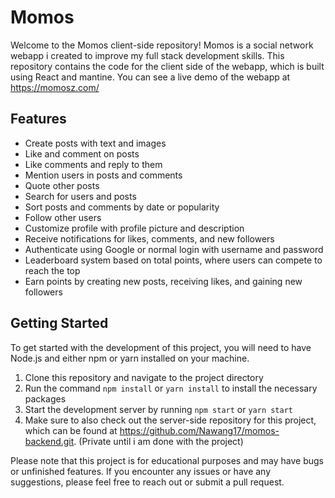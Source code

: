 # Momos

Welcome to the Momos client-side repository! Momos is a social network webapp i created to improve my full stack development skills. This repository contains the code for the client side of the webapp, which is built using React and mantine. You can see a live demo of the webapp at https://momosz.com/

## Features

- Create posts with text and images
- Like and comment on posts
- Like comments and reply to them
- Mention users in posts and comments
- Quote other posts
- Search for users and posts
- Sort posts and comments by date or popularity
- Follow other users
- Customize profile with profile picture and description
- Receive notifications for likes, comments, and new followers
- Authenticate using Google or normal login with username and password
- Leaderboard system based on total points, where users can compete to reach the top
- Earn points by creating new posts, receiving likes, and gaining new followers

## Getting Started

To get started with the development of this project, you will need to have Node.js and either npm or yarn installed on your machine.

1. Clone this repository and navigate to the project directory
2. Run the command `npm install` or `yarn install` to install the necessary packages
3. Start the development server by running `npm start` or `yarn start`
4. Make sure to also check out the server-side repository for this project, which can be found at https://github.com/Nawang17/momos-backend.git. (Private until i am done with the project)

Please note that this project is for educational purposes and may have bugs or unfinished features. If you encounter any issues or have any suggestions, please feel free to reach out or submit a pull request.
